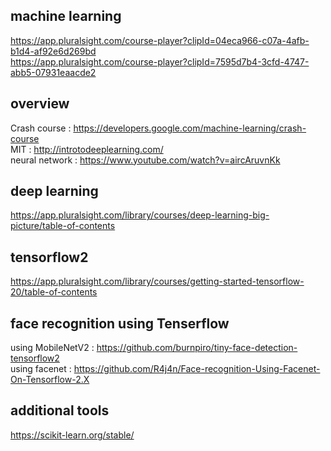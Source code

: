 ## machine learning 
https://app.pluralsight.com/course-player?clipId=04eca966-c07a-4afb-b1d4-af92e6d269bd  
https://app.pluralsight.com/course-player?clipId=7595d7b4-3cfd-4747-abb5-07931eaacde2  

## overview
Crash course : https://developers.google.com/machine-learning/crash-course  
MIT : http://introtodeeplearning.com/  
neural network : https://www.youtube.com/watch?v=aircAruvnKk  


## deep learning 
https://app.pluralsight.com/library/courses/deep-learning-big-picture/table-of-contents

## tensorflow2 
https://app.pluralsight.com/library/courses/getting-started-tensorflow-20/table-of-contents

## face recognition using Tenserflow 
using MobileNetV2 : https://github.com/burnpiro/tiny-face-detection-tensorflow2  
using facenet : https://github.com/R4j4n/Face-recognition-Using-Facenet-On-Tensorflow-2.X  

## additional tools
https://scikit-learn.org/stable/


